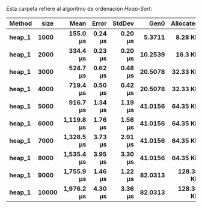 Esta carpeta refiere al algoritmo de ordenación *Heap-Sort*:

| Method     | size      | Mean           | Error       | StdDev      | Gen0        | Allocated     |
| ---------- | --------- | --------------:| -----------:| -----------:| -----------:| -------------:|
| **heap_1** | **1000**  | **155.0 μs**   | **0.24 μs** | **0.20 μs** | **5.3711**  | **8.28 KB**   |
| **heap_1** | **2000**  | **334.4 μs**   | **0.23 μs** | **0.20 μs** | **10.2539** | **16.3 KB**   |
| **heap_1** | **3000**  | **524.7 μs**   | **0.62 μs** | **0.48 μs** | **20.5078** | **32.33 KB**  |
| **heap_1** | **4000**  | **719.4 μs**   | **0.50 μs** | **0.42 μs** | **20.5078** | **32.33 KB**  |
| **heap_1** | **5000**  | **916.7 μs**   | **1.34 μs** | **1.19 μs** | **41.0156** | **64.35 KB**  |
| **heap_1** | **6000**  | **1,119.8 μs** | **1.76 μs** | **1.56 μs** | **41.0156** | **64.35 KB**  |
| **heap_1** | **7000**  | **1,328.5 μs** | **3.73 μs** | **2.91 μs** | **41.0156** | **64.35 KB**  |
| **heap_1** | **8000**  | **1,535.4 μs** | **3.95 μs** | **3.30 μs** | **41.0156** | **64.35 KB**  |
| **heap_1** | **9000**  | **1,755.9 μs** | **1.46 μs** | **1.22 μs** | **82.0313** | **128.38 KB** |
| **heap_1** | **10000** | **1,976.2 μs** | **4.30 μs** | **3.36 μs** | **82.0313** | **128.38 KB** |

